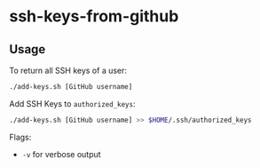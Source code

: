 # ssh-keys-from-github

## Usage

To return all SSH keys of a user:

```sh
./add-keys.sh [GitHub username]
```

Add SSH Keys to `authorized_keys`:

```sh
./add-keys.sh [GitHub username] >> $HOME/.ssh/authorized_keys
```

Flags:

- `-v` for verbose output
